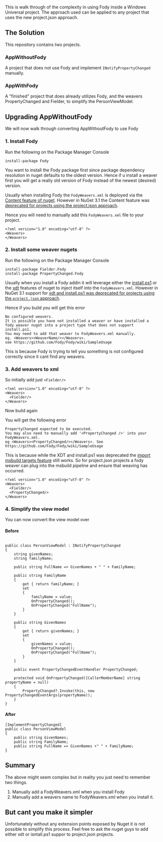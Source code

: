 This is walk through of the complexity in using Fody inside a Windows Universal project. The approach used can be applied to any project that uses the new project.json approach. 


## The Solution

This repository contains two projects. 


### AppWithoutFody

A project that does not use Fody and implement `INotifyPropertyChanged` manually.


### AppWithFody

A "finished" project that does already utilizes Fody, and the weavers PropertyChanged and Fielder, to simplify the PersonViewModel.


## Upgrading AppWithoutFody

We will now walk through converting AppWithoutFody to use Fody


### 1. Install Fody

Run the following on the Package Manager Console

    install-package Fody

You want to install the Fody package first since package dependency resolution in nuget defaults to the oldest version. Hence if u install a weaver first you will get a really old version of Fody instead of the newest (desired) version.

Usually when installing Fody the `FodyWeavers.xml` is deployed via the [Content feature of nuget](https://docs.nuget.org/create/nuspec-reference#content-files). However in NuGet 3.1 the Content feature was [deprecated for projects using the project.json approach](http://blog.nuget.org/20150729/Introducing-nuget-uwp.html).

Hence you will need to manually add this `FodyWeavers.xml` file to your project.

```
<?xml version="1.0" encoding="utf-8" ?>
<Weavers>
</Weavers>
``` 


### 2. Install some weaver nugets

Run the following on the Package Manager Console

    install-package Fielder.Fody
    install-package PropertyChanged.Fody

Usually when you install a Fody addin it will leverage either the [install.ps1](https://docs.nuget.org/create/creating-and-publishing-a-package#automatically-running-powershell-scripts-during-package-installation-and-removal) or the [xdt](https://docs.nuget.org/create/configuration-file-and-source-code-transformations) features of nuget to inject itself into the `FodyWeavers.xml`. However in NuGet 3.1 support for [xdt and install.ps1 was deprecated for projects using the `project.json` approach](http://blog.nuget.org/20150729/Introducing-nuget-uwp.html).

Hence if you build you will get this error

```
No configured weavers. 
It is possible you have not installed a weaver or have installed a fody weaver nuget into a project type that does not support install.ps1. 
You may need to add that weaver to FodyWeavers.xml manually. 
eg. <Weavers><WeaverName/></Weavers>. 
see https://github.com/Fody/Fody/wiki/SampleUsage
```

This is because Fody is trying to tell you something is not configured correctly since it cant find any weavers.


### 3. Add weavers to xml

So initially add just `<Fielder/>`

```
<?xml version="1.0" encoding="utf-8" ?>
<Weavers>
  <Fielder/>
</Weavers>
```

Now build again

You will get the following error

```
PropertyChanged expected to be executed. 
You may also need to manually add '<PropertyChanged />' into your FodyWeavers.xml. 
eg <Weavers><PropertyChanged/></Weavers>. See https://github.com/Fody/Fody/wiki/SampleUsage	
```

This is because while the XDT and install.ps1 was deprecated the [import msbuild targets feature](https://docs.nuget.org/create/creating-and-publishing-a-package#import-msbuild-targets-and-props-files-into-project) still works. So for project.json projects a fody weaver can plug into the msbuild pipeline and ensure that weaving has occurred.   


```
<?xml version="1.0" encoding="utf-8" ?>
<Weavers>
  <Fielder/>
  <PropertyChanged/>
</Weavers>
```


### 4. Simplify the view model

You can now convert the view model over


#### Before

```

public class PersonViewModel : INotifyPropertyChanged
{
    string givenNames;
    string familyName;

    public string FullName => GivenNames + " " + FamilyName;

    public string FamilyName
    {
        get { return familyName; }
        set
        {
            familyName = value;
            OnPropertyChanged();
            OnPropertyChanged("FullName");
        }
    }

    public string GivenNames
    {
        get { return givenNames; }
        set
        {
            givenNames = value; 
            OnPropertyChanged();
            OnPropertyChanged("FullName");
        }
    }

    public event PropertyChangedEventHandler PropertyChanged;

    protected void OnPropertyChanged([CallerMemberName] string propertyName = null)
    {
        PropertyChanged?.Invoke(this, new PropertyChangedEventArgs(propertyName));
    }
}
```


#### After

```
[ImplementPropertyChanged]
public class PersonViewModel
{
    public string GivenNames;
    public string FamilyName;
    public string FullName => GivenNames +" " + FamilyName;
}
```


## Summary

The above might seem complex but in reality you just need to remember two things. 

1. Manually add a FodyWeavers.xml when you install Fody
2. Manually add a weavers name to FodyWeavers.xml when you install it. 


## But cant you make it simpler

Unfortunately without any extension points exposed by Nuget it is not possible to simplify this process. Feel free to ask the nuget guys to add either xdt or isntall.ps1 suppor to project.json projects. 